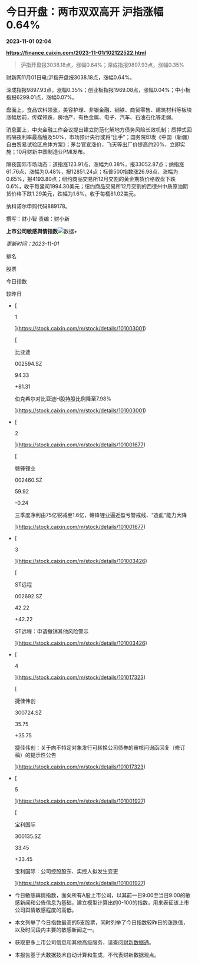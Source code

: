 # 今日开盘：两市双双高开 沪指涨幅0.64%

**2023-11-01 02:04**

**https://finance.caixin.com/2023-11-01/102122522.html**

> 沪指开盘报3038.18点，涨幅0.64%；深成指报9897.93点，涨幅0.35%

  

财新网11月01日电:沪指开盘报3038.18点，涨幅0.64%。

深成指报9897.93点，涨幅0.35%；创业板指报1969.08点，涨幅0.04%；中小板指报6299.01点，涨幅0.07%。

盘面上，食品饮料领涨，美容护理、非银金融、钢铁、商贸零售、建筑材料等板块涨幅居前，传媒领跌，房地产、有色金属、电子、汽车、石油石化等走弱。

消息面上，中央金融工作会议提出建立防范化解地方债务风险长效机制；质押式回购隔夜利率最高触及50%，市场预计央行或将“出手”；国务院印发《中国（新疆）自由贸易试验区总体方案》；茅台官宣涨价，飞天等出厂价提高约20%，立即实施；10月财新中国制造业PMI发布。

隔夜国际市场动态：道指涨123.91点，涨幅为0.38%，报33052.87点；纳指涨61.76点，涨幅为0.48%，报12851.24点；标普500指数涨26.98点，涨幅为0.65%，报4193.80点；纽约商品交易所12月交割的黄金期货价格收盘下跌0.6%，收于每盎司1994.30美元；纽约商品交易所12月交割的西德州中质原油期货价格下跌1.29美元，跌幅为1.6%，收于每桶81.02美元。

纳科诺尔申购代码889178。

撰写：财小智 责编：财小新

**上市公司敏感舆情指数**![数据+](https://entities.caixin.com/support.png)

_更新时间：2023-11-01_

排名

股票

今日指数

较昨日

*   [
    
    1
    
    ](https://stock.caixin.com/m/stock/details/101003001)
    
    [
    
    比亚迪
    
    002594.SZ
    
    94.33
    
    +81.31
    
    伯克希尔对比亚迪H股持股比例降至7.98%
    
    ](https://stock.caixin.com/m/stock/details/101003001)
    
*   [
    
    2
    
    ](https://stock.caixin.com/m/stock/details/101001677)
    
    [
    
    赣锋锂业
    
    002460.SZ
    
    59.92
    
    \-0.24
    
    三季度净利由75亿锐减至1.6亿，赣锋锂业逼近盈亏警戒线、“造血”能力大降
    
    ](https://stock.caixin.com/m/stock/details/101001677)
    
*   [
    
    3
    
    ](https://stock.caixin.com/m/stock/details/101003426)
    
    [
    
    ST远程
    
    002692.SZ
    
    42.22
    
    +42.22
    
    ST远程：申请撤销其他风险警示
    
    ](https://stock.caixin.com/m/stock/details/101003426)
    
*   [
    
    4
    
    ](https://stock.caixin.com/m/stock/details/101017323)
    
    [
    
    捷佳伟创
    
    300724.SZ
    
    35.75
    
    +35.75
    
    捷佳伟创：关于向不特定对象发行可转换公司债券的审核问询函回复（修订稿）的提示性公告
    
    ](https://stock.caixin.com/m/stock/details/101017323)
    
*   [
    
    5
    
    ](https://stock.caixin.com/m/stock/details/101001927)
    
    [
    
    宝利国际
    
    300135.SZ
    
    33.45
    
    +33.45
    
    宝利国际：公司控股股东、实控人拟发生变更
    
    ](https://stock.caixin.com/m/stock/details/101001927)
    

*   今日敏感舆情指数，面向所有A股上市公司，以其前一日9:00至当日9:00的敏感新闻和公告信息为基础，建立模型计算出的0-100的指数，用来表征该上市公司舆情敏感程度的高低。
*   本文列举了今日指数最高的5支股票，同时列举了今日指数较昨日的涨跌值，以及时间段内主要的敏感新闻之一。
*   获取更多上市公司信息和其他高级服务，请查阅[财新数据通](http://database.caixin.com/)。
*   本报告基于大数据技术自动计算和生成，不代表财新数据观点。
